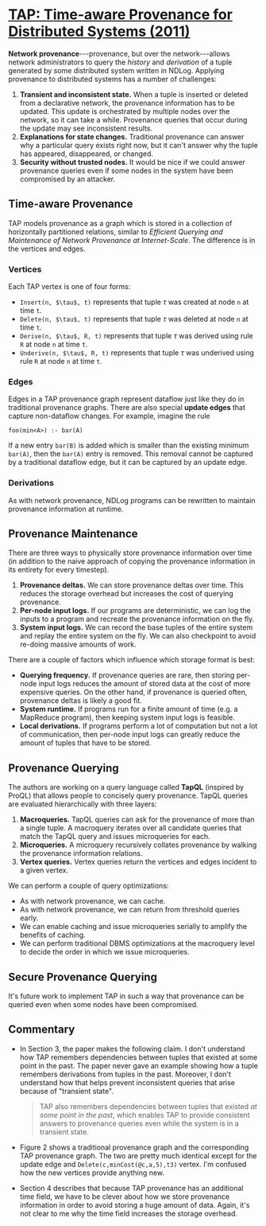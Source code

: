 # [TAP: Time-aware Provenance for Distributed Systems (2011)](https://scholar.google.com/scholar?cluster=7431618492252098377)
**Network provenance**---provenance, but over the network---allows network
administrators to query the *history* and *derivation* of a tuple generated by
some distributed system written in NDLog. Applying provenance to distributed
systems has a number of challenges:

1. **Transient and inconsistent state.** When a tuple is inserted or deleted
   from a declarative network, the provenance information has to be updated.
   This update is orchestrated by multiple nodes over the network, so it can
   take a while. Provenance queries that occur during the update may see
   inconsistent results.
2. **Explanations for state changes.** Traditional provenance can answer why a
   particular query exists right now, but it can't answer why the tuple has
   appeared, disappeared, or changed.
3. **Security without trusted nodes.** It would be nice if we could answer
   provenance queries even if some nodes in the system have been compromised by
   an attacker.

## Time-aware Provenance
TAP models provenance as a graph which is stored in a collection of
horizontally partitioned relations, similar to *Efficient Querying and
Maintenance of Network Provenance at Internet-Scale*. The difference is in the
vertices and edges.

### Vertices
Each TAP vertex is one of four forms:

- `Insert(n, $\tau$, t)` represents that tuple $\tau$ was created at node `n`
  at time `t`.
- `Delete(n, $\tau$, t)` represents that tuple $\tau$ was deleted at node `n`
  at time `t`.
- `Derive(n, $\tau$, R, t)` represents that tuple $\tau$ was derived using rule
  `R` at node `n` at time `t`.
- `Underive(n, $\tau$, R, t)` represents that tuple $\tau$ was underived using
  rule `R` at node `n` at time `t`.

### Edges
Edges in a TAP provenance graph represent dataflow just like they do in
traditional provenance graphs. There are also special **update edges** that
capture non-dataflow changes. For example, imagine the rule

```
foo(min<A>) :- bar(A)
```

If a new entry `bar(B)` is added which is smaller than the existing minimum
`bar(A)`, then the `bar(A)` entry is removed. This removal cannot be captured
by a traditional dataflow edge, but it can be captured by an update edge.

### Derivations
As with network provenance, NDLog programs can be rewritten to maintain
provenance information at runtime.

## Provenance Maintenance
There are three ways to physically store provenance information over time (in
addition to the naive approach of copying the provenance information in its
entirety for every timestep).

1. **Provenance deltas.** We can store provenance deltas over time. This
   reduces the storage overhead but increases the cost of querying provenance.
2. **Per-node input logs.** If our programs are deterministic, we can log the
   inputs to a program and recreate the provenance information on the fly.
3. **System input logs.** We can record the base tuples of the entire system
   and replay the entire system on the fly. We can also checkpoint to avoid
   re-doing massive amounts of work.

There are a couple of factors which influence which storage format is best:

- **Querying frequency.** If provenance queries are rare, then storing per-node
  input logs reduces the amount of stored data at the cost of more expensive
  queries. On the other hand, if provenance is queried often, provenance deltas
  is likely a good fit.
- **System runtime.** If programs run for a finite amount of time (e.g. a
  MapReduce program), then keeping system input logs is feasible.
- **Local derivations.** If programs perform a lot of computation but not a lot
  of communication, then per-node input logs can greatly reduce the amount of
  tuples that have to be stored.

## Provenance Querying
The authors are working on a query language called **TapQL** (inspired by
ProQL) that allows people to concisely query provenance. TapQL queries are
evaluated hierarchically with three layers:

1. **Macroqueries.** TapQL queries can ask for the provenance of more than a
   single tuple. A macroquery iterates over all candidate queries that match
   the TapQL query and issues microqueries for each.
2. **Microqueries.** A microquery recursively collates provenance by walking
   the provenance information relations.
3. **Vertex queries.** Vertex queries return the vertices and edges incident to
   a given vertex.

We can perform a couple of query optimizations:

- As with network provenance, we can cache.
- As with network provenance, we can return from threshold queries early.
- We can enable caching and issue microqueries serially to amplify the benefits
  of caching.
- We can perform traditional DBMS optimizations at the macroquery level to
  decide the order in which we issue microqueries.

## Secure Provenance Querying
It's future work to implement TAP in such a way that provenance can be queried
even when some nodes have been compromised.

## Commentary
- In Section 3, the paper makes the following claim. I don't understand how TAP
  remembers dependencies between tuples that existed at some point in the past.
  The paper never gave an example showing how a tuple remembers derivations
  from tuples in the past. Moreover, I don't understand how that helps prevent
  inconsistent queries that arise because of "transient state".

    > TAP also remembers dependencies between tuples that existed *at some
    > point in the past*, which enables TAP to provide consistent answers to
    > provenance queries even while the system is in a transient state.

- Figure 2 shows a traditional provenance graph and the corresponding TAP
  provenance graph. The two are pretty much identical except for the update
  edge and `Delete(c,minCost(@c,a,5),t3)` vertex. I'm confused how the new
  vertices provide anything new.
- Section 4 describes that because TAP provenance has an additional time field,
  we have to be clever about how we store provenance information in order to
  avoid storing a huge amount of data. Again, it's not clear to me why the time
  field increases the storage overhead.

<script type="text/javascript" async
  src="https://cdnjs.cloudflare.com/ajax/libs/mathjax/2.7.1/MathJax.js?config=TeX-MML-AM_CHTML">
</script>
